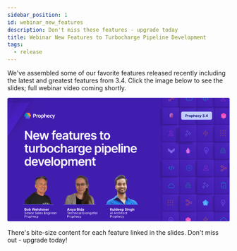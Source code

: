 ```yaml
---
sidebar_position: 1
id: webinar_new_features
description: Don't miss these features - upgrade today
title: Webinar New Features to Turbocharge Pipeline Development
tags:
  - release
---
```


We've assembled some of our favorite features released recently including the latest and greatest features from 3.4. Click the image below to see the slides; full webinar video coming shortly.

[![webinar thumbnail](./../img/webinar-Nov-2024-thumbnail.png)](https://docs.google.com/presentation/d/1IyT3v94xWE4mn146DUyiPUmsTMvtZIAhIaHU7TiXCUQ/edit?usp=sharing)

There's bite-size content for each feature linked in the slides.
Don't miss out - upgrade today!
